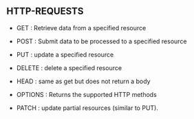 ## HTTP-REQUESTS 

* GET : Retrieve data from a specified resource 

* POST : Submit data to be processed to a specified resource  

* PUT : update a specified resource 

* DELETE : delete a specified resource 

* HEAD : same as get but does not return a body 

* OPTIONS : Returns the supported HTTP methods 

* PATCH : update partial resources (similar to PUT). 
